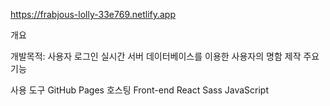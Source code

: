https://frabjous-lolly-33e769.netlify.app

개요

개발목적: 사용자 로그인 실시간 서버 데이터베이스를 이용한 사용자의 명함 제작
주요기능

사용 도구
GitHub Pages 호스팅
Front-end
React
Sass
JavaScript

